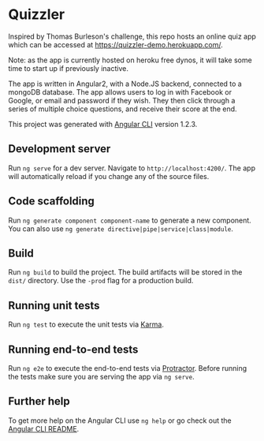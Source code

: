 # Quizzler

Inspired by Thomas Burleson's challenge, this repo hosts an online quiz app which can be accessed at https://quizzler-demo.herokuapp.com/.

Note: as the app is currently hosted on heroku free dynos, it will take some time to start up if previously inactive.

The app is written in Angular2, with a Node.JS backend, connected to a mongoDB database. The app allows users to log in with Facebook or Google, or email and password if they wish. They then click through a series of multiple choice questions, and receive their score at the end.

This project was generated with [Angular CLI](https://github.com/angular/angular-cli) version 1.2.3.

## Development server

Run `ng serve` for a dev server. Navigate to `http://localhost:4200/`. The app will automatically reload if you change any of the source files.

## Code scaffolding

Run `ng generate component component-name` to generate a new component. You can also use `ng generate directive|pipe|service|class|module`.

## Build

Run `ng build` to build the project. The build artifacts will be stored in the `dist/` directory. Use the `-prod` flag for a production build.

## Running unit tests

Run `ng test` to execute the unit tests via [Karma](https://karma-runner.github.io).

## Running end-to-end tests

Run `ng e2e` to execute the end-to-end tests via [Protractor](http://www.protractortest.org/).
Before running the tests make sure you are serving the app via `ng serve`.

## Further help

To get more help on the Angular CLI use `ng help` or go check out the [Angular CLI README](https://github.com/angular/angular-cli/blob/master/README.md).
